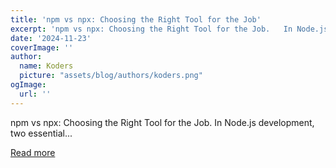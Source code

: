 ```yaml
---
title: 'npm vs npx: Choosing the Right Tool for the Job'
excerpt: 'npm vs npx: Choosing the Right Tool for the Job.   In Node.js development, two essential...'
date: '2024-11-23'
coverImage: ''
author:
  name: Koders
  picture: "assets/blog/authors/koders.png"
ogImage:
  url: ''
---
```


npm vs npx: Choosing the Right Tool for the Job.   In Node.js development, two essential...

[Read more](https://dev.to/nozibul_islam_113b1d5334f/npm-vs-npx-choosing-the-right-tool-for-the-job-2ndo)
